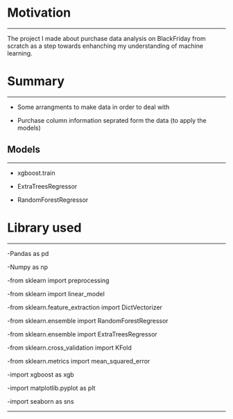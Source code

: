 # Motivation
***
The project I made about purchase data analysis on BlackFriday from scratch as a step towards enhanching my understanding of machine learning.
# Summary
***
- Some arrangments to make data in order to deal with 

- Purchase column information seprated form the data (to apply the models)
## Models
***
- xgboost.train

- ExtraTreesRegressor

- RandomForestRegressor

# Library used
***
  -Pandas as pd
  
  -Numpy as np
  
  -from sklearn import preprocessing
  
  -from sklearn import linear_model
  
  -from sklearn.feature_extraction import DictVectorizer
  
  -from sklearn.ensemble import RandomForestRegressor
  
  -from sklearn.ensemble import ExtraTreesRegressor
  
  -from sklearn.cross_validation import KFold
  
  -from sklearn.metrics import mean_squared_error
  
  -import xgboost as xgb
  
  -import matplotlib.pyplot as plt
  
  -import seaborn as sns
  
  ***
